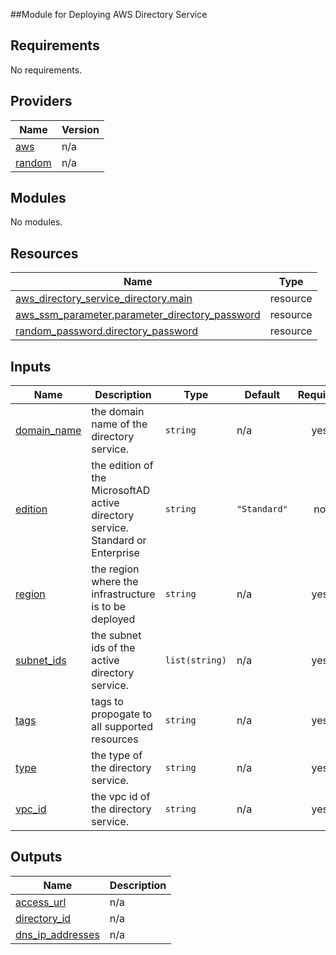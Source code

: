##Module for Deploying AWS Directory Service 

## Requirements

No requirements.

## Providers

| Name | Version |
|------|---------|
| <a name="provider_aws"></a> [aws](#provider\_aws) | n/a |
| <a name="provider_random"></a> [random](#provider\_random) | n/a |

## Modules

No modules.

## Resources

| Name | Type |
|------|------|
| [aws_directory_service_directory.main](https://registry.terraform.io/providers/hashicorp/aws/latest/docs/resources/directory_service_directory) | resource |
| [aws_ssm_parameter.parameter_directory_password](https://registry.terraform.io/providers/hashicorp/aws/latest/docs/resources/ssm_parameter) | resource |
| [random_password.directory_password](https://registry.terraform.io/providers/hashicorp/random/latest/docs/resources/password) | resource |

## Inputs

| Name | Description | Type | Default | Required |
|------|-------------|------|---------|:--------:|
| <a name="input_domain_name"></a> [domain\_name](#input\_domain\_name) | the domain name of the directory service. | `string` | n/a | yes |
| <a name="input_edition"></a> [edition](#input\_edition) | the edition of the MicrosoftAD active directory service. Standard or Enterprise | `string` | `"Standard"` | no |
| <a name="input_region"></a> [region](#input\_region) | the region  where the infrastructure is to be deployed | `string` | n/a | yes |
| <a name="input_subnet_ids"></a> [subnet\_ids](#input\_subnet\_ids) | the subnet ids of the active directory service. | `list(string)` | n/a | yes |
| <a name="input_tags"></a> [tags](#input\_tags) | tags to propogate to all supported resources | `string` | n/a | yes |
| <a name="input_type"></a> [type](#input\_type) | the type of the directory service. | `string` | n/a | yes |
| <a name="input_vpc_id"></a> [vpc\_id](#input\_vpc\_id) | the vpc id of the  directory service. | `string` | n/a | yes |

## Outputs

| Name | Description |
|------|-------------|
| <a name="output_access_url"></a> [access\_url](#output\_access\_url) | n/a |
| <a name="output_directory_id"></a> [directory\_id](#output\_directory\_id) | n/a |
| <a name="output_dns_ip_addresses"></a> [dns\_ip\_addresses](#output\_dns\_ip\_addresses) | n/a |

